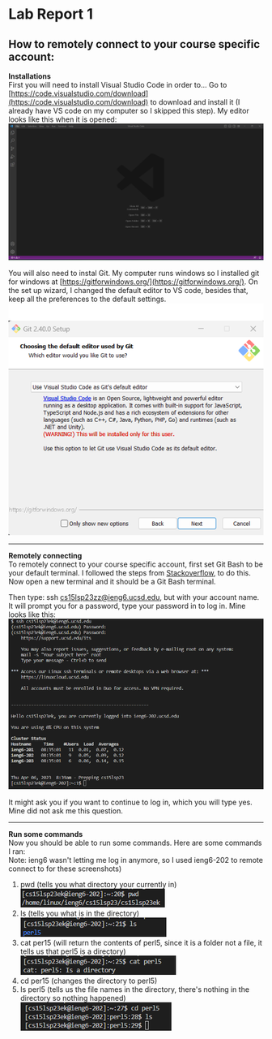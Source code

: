 # Lab Report 1
## How to remotely connect to your course specific account:

  **Installations**  
  First you will need to install Visual Studio Code in order to... Go to [https://code.visualstudio.com/download](https://code.visualstudio.com/download) to download and install it (I already have VS code on my computer so I skipped this step).
My editor looks like this when it is opened:
  ![Image](VScodeSC.png)
  
  You will also need to instal Git. My computer runs windows so I installed git for windows at [https://gitforwindows.org/](https://gitforwindows.org/).
On the set up wizard, I changed the default editor to VS code, besides that, keep all the preferences to the default settings.
  ![Image](GitInstall.png)
  
***
  **Remotely connecting**  
  To remotely connect to your course specific account, first set Git Bash to be your default terminal. I followed the steps from [Stackoverflow](https://stackoverflow.com/a/50527994), to do this.
Now open a new terminal and it should be a Git Bash terminal.

Then type: ssh cs15lsp23zz@ieng6.ucsd.edu, but with your account name. It will prompt you for a password, type your password in to log in. Mine looks like this:
  ![Image](terminalSC1.png)
  
  It might ask you if you want to continue to log in, which you will type yes. Mine did not ask me this question.
  
***
  **Run some commands**  
Now you should be able to run some commands. Here are some commands I ran:  
Note: ieng6 wasn't letting me log in anymore, so I used ieng6-202 to remote connect to for these screenshots)  
1) pwd (tells you what directory your currently in)  
  ![Image](terminalSC3.png)
2) ls (tells you what is in the directory)  
  ![Image](terminalSC4.png)
3) cat per15 (will return the contents of perl5, since it is a folder not a file, it tells us that perl5 is a directory)
  ![Image](terminalSC5.png)
4) cd per15 (changes the directory to perl5)  
5) ls perl5 (tells us the file names in the directory, there's nothing in the directory so nothing happened)
  ![Image](terminalSC6.png)
